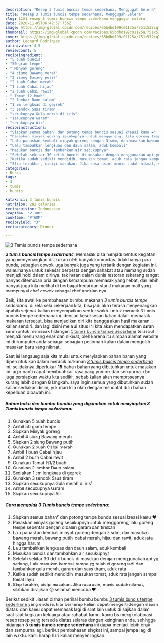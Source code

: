 ```yaml
---
description: "Resep 3 Tumis buncis tempe sederhana, Menggugah Selera"
title: "Resep 3 Tumis buncis tempe sederhana, Menggugah Selera"
slug: 1191-resep-3-tumis-buncis-tempe-sederhana-menggugah-selera
date: 2020-11-05T06:42:57.756Z
image: https://img-global.cpcdn.com/recipes/65bdbd199c01125a/751x532cq70/3-tumis-buncis-tempe-sederhana-foto-resep-utama.jpg
thumbnail: https://img-global.cpcdn.com/recipes/65bdbd199c01125a/751x532cq70/3-tumis-buncis-tempe-sederhana-foto-resep-utama.jpg
cover: https://img-global.cpcdn.com/recipes/65bdbd199c01125a/751x532cq70/3-tumis-buncis-tempe-sederhana-foto-resep-utama.jpg
author: Leonard Rodriquez
ratingvalue: 4.5
reviewcount: 5
recipeingredient:
- "5 buah buncis"
- "50 gram tempe"
- " Minyak goreng"
- "4 siung Bawang merah"
- "2 siung Bawang putih"
- "2 buah Cabai merah"
- "1 buah Cabai hijau"
- "2 buah Cabai rawit"
- " Tomat 12 buah"
- "2 lembar Daun salam"
- "1 cm lengkuas di geprek"
- "3 sendok Saus tiram"
- "secukupnya Gula merah di iris"
- "secukupnya Garam"
- "secukupnya Air"
recipeinstructions:
- "Siapkan semua bahan² dan potong tempe buncis sesuai kreasi kamu ❤"
- "Panaskan minyak goreng secukupnya untuk menggoreng, lalu goreng tempe sebentar dengan dibaluri garam dan tiriskan"
- "Lalu panaskan kembali minyak goreng dengan 3 sdm, dan masukan bawang merah, bawang putih, cabai merah, hijau dan rawit, aduk rata hingga harum"
- "Lalu tambahkan lengkuas dan daun salam, aduk kembali"
- "Masukan buncis dan tambahkan air secukupnya"
- "Setelah sekitar 30 detik buncis di masukan dengan menggunakan api yg sedang, Lalu masukan kembali tempe yg telah di goreng tadi dan tambahkan gula merah, garam dan saus tiram, aduk rata"
- "Ketika sudah sedikit mendidih, masukan tomat, aduk rata jangan sampai tomat layu"
- "Step terakhir, cicipi masakan. Jika rasa asin, manis sudah nikmat, silahkan disajikan 😚 selamat mencoba ❤"
categories:
- Resep
tags:
- 3
- tumis
- buncis

katakunci: 3 tumis buncis 
nutrition: 282 calories
recipecuisine: Indonesian
preptime: "PT19M"
cooktime: "PT60M"
recipeyield: "3"
recipecategory: Dinner

---
```



![3 Tumis buncis tempe sederhana](https://img-global.cpcdn.com/recipes/65bdbd199c01125a/751x532cq70/3-tumis-buncis-tempe-sederhana-foto-resep-utama.jpg)

<b><i>3 tumis buncis tempe sederhana</i></b>, Memasak bisa menjadi bentuk kegiatan yang menyenangkan dilakukan oleh banyak komunitas. tidak hanya para bunda, sebagian cowok juga banyak juga yang tertarik dengan kegiatan ini. walau hanya untuk sekedar berpesta dengan sahabat atau memang sudah menjadi hobi dalam dirinya. tak heran dalam dunia restoran sekarang sangat banyak ditemukan pria dengan kemampuan memasak yang hebat, dan lebih banyak juga kita melihat di berbagai kedai dan stand makanan mall yang mempunyai chef cowok sebagai chef andalan nya.

Baik, kita awali ke pembahasan bumbu makanan <i>3 tumis buncis tempe sederhana</i>. di sela sela pekerjaan kita, bisa jadi akan terasa menyenangkan apabila sejenak kalian menyempatkan sedikit waktu untuk meracik 3 tumis buncis tempe sederhana ini. dengan kesuksesan kalian dalam memasak makanan tersebut, bisa menjadikan diri kita bangga akan hasil makanan kalian sendiri. dan lagi disini melalui situs ini kita akan mendapatkan saran saran untuk memasak hidangan <u>3 tumis buncis tempe sederhana</u> tersebut menjadi menu yang enak dan nikmat, oleh karena itu simpan alamat website ini di komputer anda sebagai sebagian pedoman kalian dalam mengolah masakan baru yang nikmat.




Saat ini langsung saja kita mulai untuk menyiapkan bahan bahan yang diperuntuk kan dalam meracik makanan <u><i>3 tumis buncis tempe sederhana</i></u> ini. setidaknya diperlukan <b>15</b> bahan bahan yang dibutuhkan untuk masakan ini. agar nanti dapat membuahkan rasa yang yummy dan sempurna. dan juga persiapkan waktu kita sedikit, sebab kalian akan memprosesnya kurang lebih dengan <b>8</b> langkah. saya ingin semua yang dibutuhkan sudah kalian sediakan disini, yuk mari kita olah dengan mencatat dulu bahan keperluan dibawah ini.

<!--inarticleads1-->

##### Bahan baku dan bumbu-bumbu yang digunakan untuk menyiapkan 3 Tumis buncis tempe sederhana:

1. Gunakan 5 buah buncis
1. Ambil 50 gram tempe
1. Siapkan  Minyak goreng
1. Ambil 4 siung Bawang merah
1. Siapkan 2 siung Bawang putih
1. Gunakan 2 buah Cabai merah
1. Ambil 1 buah Cabai hijau
1. Ambil 2 buah Cabai rawit
1. Gunakan  Tomat ½1/2 buah
1. Gunakan 2 lembar Daun salam
1. Sediakan 1 cm lengkuas di geprek
1. Gunakan 3 sendok Saus tiram
1. Siapkan secukupnya Gula merah di iris²
1. Ambil secukupnya Garam
1. Siapkan secukupnya Air




<!--inarticleads2-->

##### Cara mengolah 3 Tumis buncis tempe sederhana:

1. Siapkan semua bahan² dan potong tempe buncis sesuai kreasi kamu ❤
1. Panaskan minyak goreng secukupnya untuk menggoreng, lalu goreng tempe sebentar dengan dibaluri garam dan tiriskan
1. Lalu panaskan kembali minyak goreng dengan 3 sdm, dan masukan bawang merah, bawang putih, cabai merah, hijau dan rawit, aduk rata hingga harum
1. Lalu tambahkan lengkuas dan daun salam, aduk kembali
1. Masukan buncis dan tambahkan air secukupnya
1. Setelah sekitar 30 detik buncis di masukan dengan menggunakan api yg sedang, Lalu masukan kembali tempe yg telah di goreng tadi dan tambahkan gula merah, garam dan saus tiram, aduk rata
1. Ketika sudah sedikit mendidih, masukan tomat, aduk rata jangan sampai tomat layu
1. Step terakhir, cicipi masakan. Jika rasa asin, manis sudah nikmat, silahkan disajikan 😚 selamat mencoba ❤




Berikut sedikit ulasan olahan perihal bumbu bumbu <u>3 tumis buncis tempe sederhana</u> yang endess. kita berharap kalian dapat mengerti dengan ulasan diatas, dan kamu dapat memasak lagi di saat lain untuk di sajikan dalam saat saat kegiatan keluarga atau sahabat kamu. kamu bs mengkolaborasi resep resep yang tersedia diatas selaras dengan keinginan anda, sehingga hidangan <b>3 tumis buncis tempe sederhana</b> ini dapat menjadi lebih enak dan sempurna lagi. berikut pembahasan singkat ini, sampai jumpa lagi di lain waktu. kami harap hari kalian menyenangkan.
